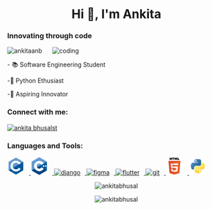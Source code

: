 <h1 align="center">Hi 👋, I'm Ankita </h1>
<h3 align =“center”> Innovating through code</h3>
 <img style="float: right; margin-left: 20px;" alt="coding" width="400" src="https://github.com/Ankitabhusal/Ankitabhusal/assets/87875580/6604a34d-ef8f-43db-aa94-080e875a667b">
<p align="left"> <img src="https://komarev.com/ghpvc/?username=ankitaanb&label=Profile%20views&color=0e75b6&style=flat" alt="ankitaanb" /> </p>


<p>- 📚 Software Engineering Student</p>
<p>-🐍 Python Ethusiast</p>
<p>-🚀 Aspiring Innovator</p>

<h3 align="left">Connect with me:</h3>
<p align="left">
<a href="https://linkedin.com/in/ankita bhusalst" target="blank"><img align="center" src="https://raw.githubusercontent.com/rahuldkjain/github-profile-readme-generator/master/src/images/icons/Social/linked-in-alt.svg" alt="ankita bhusalst" height="30" width="40" /></a>
</p>

<h3 align="left">Languages and Tools:</h3>
<p align="left">
  <a href="https://www.cprogramming.com/" target="_blank" rel="noreferrer">
    <img src="https://raw.githubusercontent.com/devicons/devicon/master/icons/c/c-original.svg" alt="c" width="40" height="40" style="margin-right: 10px;" />
  </a>
  <a href="https://www.w3schools.com/cpp/" target="_blank" rel="noreferrer">
    <img src="https://raw.githubusercontent.com/devicons/devicon/master/icons/cplusplus/cplusplus-original.svg" alt="cplusplus" width="40" height="40" style="margin-right: 10px;" />
  </a>
  <a href="https://www.djangoproject.com/" target="_blank" rel="noreferrer">
    <img src="https://cdn.worldvectorlogo.com/logos/django.svg" alt="django" width="40" height="40" style="margin-right: 10px;" />
  </a>
  <a href="https://www.figma.com/" target="_blank" rel="noreferrer">
    <img src="https://www.vectorlogo.zone/logos/figma/figma-icon.svg" alt="figma" width="40" height="40" style="margin-right: 10px;" />
  </a>
  <a href="https://flutter.dev" target="_blank" rel="noreferrer">
    <img src="https://www.vectorlogo.zone/logos/flutterio/flutterio-icon.svg" alt="flutter" width="40" height="40" style="margin-right: 10px;" />
  </a>
  <a href="https://git-scm.com/" target="_blank" rel="noreferrer">
    <img src="https://www.vectorlogo.zone/logos/git-scm/git-scm-icon.svg" alt="git" width="40" height="40" style="margin-right: 10px;" />
  </a>
  <a href="https://www.w3.org/html/" target="_blank" rel="noreferrer">
    <img src="https://raw.githubusercontent.com/devicons/devicon/master/icons/html5/html5-original-wordmark.svg" alt="html5" width="40" height="40" style="margin-right: 10px;" />
  </a>
  <a href="https://www.python.org" target="_blank" rel="noreferrer">
    <img src="https://raw.githubusercontent.com/devicons/devicon/master/icons/python/python-original.svg" alt="python" width="40" height="40" style="margin-right: 10px;" />
  </a>
</p>

<p align="center">
  <img src="https://github-readme-stats.vercel.app/api/top-langs?username=ankitabhusal&show_icons=true&locale=en&layout=compact" alt="ankitabhusal" />
</p>

<p align="center">
  <img src="https://github-readme-streak-stats.herokuapp.com/?user=ankitabhusal&" alt="ankitabhusal" />
</p>
